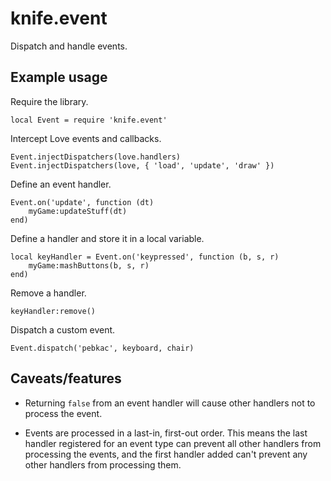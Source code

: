 # knife.event

Dispatch and handle events.

## Example usage

Require the library.

    local Event = require 'knife.event'

Intercept Love events and callbacks.

    Event.injectDispatchers(love.handlers)
    Event.injectDispatchers(love, { 'load', 'update', 'draw' })

Define an event handler.

    Event.on('update', function (dt)
        myGame:updateStuff(dt)
    end)

Define a handler and store it in a local variable.

    local keyHandler = Event.on('keypressed', function (b, s, r)
        myGame:mashButtons(b, s, r)
    end)

Remove a handler.

    keyHandler:remove()

Dispatch a custom event.

    Event.dispatch('pebkac', keyboard, chair)

## Caveats/features

- Returning `false` from an event handler will cause other handlers not to
  process the event.

- Events are processed in a last-in, first-out order. This means the last
  handler registered for an event type can prevent all other handlers from
  processing the events, and the first handler added can't prevent any other
  handlers from processing them.
